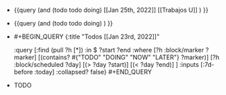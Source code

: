 - {{query (and (todo todo doing) [[Jan 25th, 2022]] [[Trabajos U]] ) }}
- {{query (and (todo todo doing)  ) }}
- #+BEGIN_QUERY
  {:title "Todos [[Jan 23rd, 2022]]"
  
   :query [:find (pull ?h [*])
  :in $ ?start ?end
  :where
  [?h :block/marker ?marker]
  [(contains? #{"TODO" "DOING" "NOW" "LATER"} ?marker)]
  [?h :block/scheduled ?day]
  [(> ?day ?start)]
  [(< ?day ?end)]
  ]
  :inputs [:7d-before :today]
  :collapsed? false}
  #+END_QUERY
-
  TODO